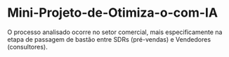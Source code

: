 # Mini-Projeto-de-Otimiza-o-com-IA
O processo analisado ocorre no setor comercial, mais especificamente na etapa de passagem de bastão entre SDRs (pré-vendas) e Vendedores (consultores).
